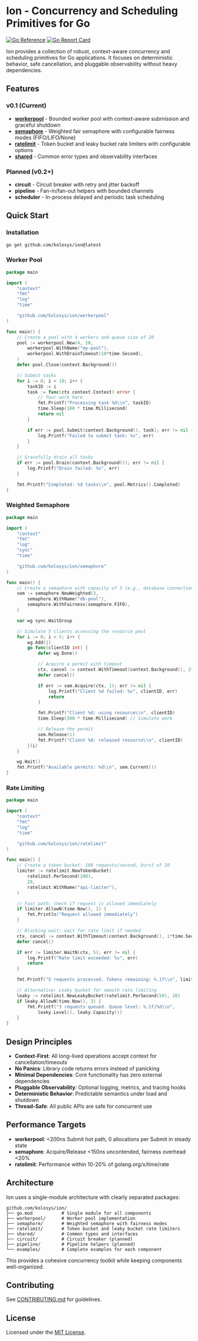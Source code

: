 # Ion - Concurrency and Scheduling Primitives for Go

[![Go Reference](https://pkg.go.dev/badge/github.com/kolosys/ion.svg)](https://pkg.go.dev/github.com/kolosys/ion)
[![Go Report Card](https://goreportcard.com/badge/github.com/kolosys/ion)](https://goreportcard.com/report/github.com/kolosys/ion)

Ion provides a collection of robust, context-aware concurrency and scheduling primitives for Go applications. It focuses on deterministic behavior, safe cancellation, and pluggable observability without heavy dependencies.

## Features

### v0.1 (Current)

- **[workerpool](./workerpool)** - Bounded worker pool with context-aware submission and graceful shutdown
- **[semaphore](./semaphore)** - Weighted fair semaphore with configurable fairness modes (FIFO/LIFO/None)
- **[ratelimit](./ratelimit)** - Token bucket and leaky bucket rate limiters with configurable options
- **[shared](./shared)** - Common error types and observability interfaces

### Planned (v0.2+)

- **circuit** - Circuit breaker with retry and jitter backoff
- **pipeline** - Fan-in/fan-out helpers with bounded channels
- **scheduler** - In-process delayed and periodic task scheduling

## Quick Start

### Installation

```bash
go get github.com/kolosys/ion@latest
```

### Worker Pool

```go
package main

import (
    "context"
    "fmt"
    "log"
    "time"

    "github.com/kolosys/ion/workerpool"
)

func main() {
    // Create a pool with 4 workers and queue size of 20
    pool := workerpool.New(4, 20,
        workerpool.WithName("my-pool"),
        workerpool.WithDrainTimeout(10*time.Second),
    )
    defer pool.Close(context.Background())

    // Submit tasks
    for i := 0; i < 10; i++ {
        taskID := i
        task := func(ctx context.Context) error {
            // Your work here
            fmt.Printf("Processing task %d\\n", taskID)
            time.Sleep(100 * time.Millisecond)
            return nil
        }

        if err := pool.Submit(context.Background(), task); err != nil {
            log.Printf("Failed to submit task: %v", err)
        }
    }

    // Gracefully drain all tasks
    if err := pool.Drain(context.Background()); err != nil {
        log.Printf("Drain failed: %v", err)
    }

    fmt.Printf("Completed: %d tasks\\n", pool.Metrics().Completed)
}
```

### Weighted Semaphore

```go
package main

import (
    "context"
    "fmt"
    "log"
    "sync"
    "time"

    "github.com/kolosys/ion/semaphore"
)

func main() {
    // Create a semaphore with capacity of 3 (e.g., database connections)
    sem := semaphore.NewWeighted(3,
        semaphore.WithName("db-pool"),
        semaphore.WithFairness(semaphore.FIFO),
    )

    var wg sync.WaitGroup

    // Simulate 5 clients accessing the resource pool
    for i := 0; i < 5; i++ {
        wg.Add(1)
        go func(clientID int) {
            defer wg.Done()

            // Acquire a permit with timeout
            ctx, cancel := context.WithTimeout(context.Background(), 2*time.Second)
            defer cancel()

            if err := sem.Acquire(ctx, 1); err != nil {
                log.Printf("Client %d failed: %v", clientID, err)
                return
            }

            fmt.Printf("Client %d: using resource\\n", clientID)
            time.Sleep(500 * time.Millisecond) // Simulate work

            // Release the permit
            sem.Release(1)
            fmt.Printf("Client %d: released resource\\n", clientID)
        }(i)
    }

    wg.Wait()
    fmt.Printf("Available permits: %d\\n", sem.Current())
}
```

### Rate Limiting

```go
package main

import (
    "context"
    "fmt"
    "log"
    "time"

    "github.com/kolosys/ion/ratelimit"
)

func main() {
    // Create a token bucket: 100 requests/second, burst of 20
    limiter := ratelimit.NewTokenBucket(
        ratelimit.PerSecond(100),
        20,
        ratelimit.WithName("api-limiter"),
    )

    // Fast path: check if request is allowed immediately
    if limiter.AllowN(time.Now(), 1) {
        fmt.Println("Request allowed immediately")
    }

    // Blocking wait: wait for rate limit if needed
    ctx, cancel := context.WithTimeout(context.Background(), 1*time.Second)
    defer cancel()

    if err := limiter.WaitN(ctx, 5); err != nil {
        log.Printf("Rate limit exceeded: %v", err)
        return
    }

    fmt.Printf("5 requests processed. Tokens remaining: %.1f\\n", limiter.Tokens())

    // Alternative: Leaky bucket for smooth rate limiting
    leaky := ratelimit.NewLeakyBucket(ratelimit.PerSecond(50), 10)
    if leaky.AllowN(time.Now(), 3) {
        fmt.Printf("3 requests queued. Queue level: %.1f/%d\\n",
            leaky.Level(), leaky.Capacity())
    }
}
```

## Design Principles

- **Context-First**: All long-lived operations accept context for cancellation/timeouts
- **No Panics**: Library code returns errors instead of panicking
- **Minimal Dependencies**: Core functionality has zero external dependencies
- **Pluggable Observability**: Optional logging, metrics, and tracing hooks
- **Deterministic Behavior**: Predictable semantics under load and shutdown
- **Thread-Safe**: All public APIs are safe for concurrent use

## Performance Targets

- **workerpool**: <200ns Submit hot path, 0 allocations per Submit in steady state
- **semaphore**: Acquire/Release <150ns uncontended, fairness overhead <20%
- **ratelimit**: Performance within 10-20% of golang.org/x/time/rate

## Architecture

Ion uses a single-module architecture with clearly separated packages:

```
github.com/kolosys/ion/
├── go.mod           # Single module for all components
├── workerpool/      # Worker pool implementation
├── semaphore/       # Weighted semaphore with fairness modes
├── ratelimit/       # Token bucket and leaky bucket rate limiters
├── shared/          # Common types and interfaces
├── circuit/         # Circuit breaker (planned)
├── pipeline/        # Pipeline helpers (planned)
└── examples/        # Complete examples for each component
```

This provides a cohesive concurrency toolkit while keeping components well-organized.

## Contributing

See [CONTRIBUTING.md](CONTRIBUTING.md) for guidelines.

## License

Licensed under the [MIT License](LICENSE).
